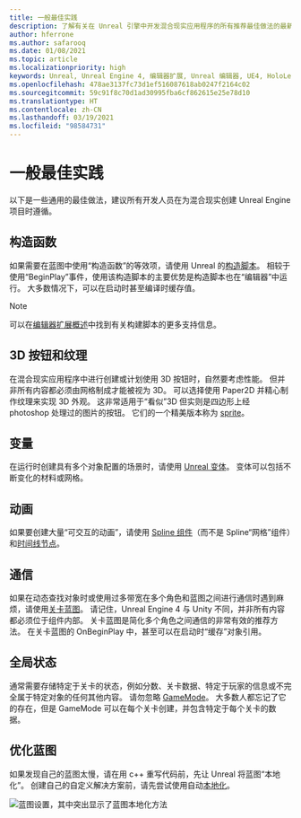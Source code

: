 ```yaml
---
title: 一般最佳实践
description: 了解有关在 Unreal 引擎中开发混合现实应用程序的所有推荐最佳做法的最新信息。
author: hferrone
ms.author: safarooq
ms.date: 01/08/2021
ms.topic: article
ms.localizationpriority: high
keywords: Unreal, Unreal Engine 4, 编辑器扩展, Unreal 编辑器, UE4, HoloLens, HoloLens 2, 混合现实, 开发, 文档, 指南, 功能, 混合现实头戴显示设备, windows 混合现实头戴显示设备, 虚拟现实头戴显示设备, 移植, 升级
ms.openlocfilehash: 478ae3137fc73d1ef516087618ab0247f2164c02
ms.sourcegitcommit: 59c91f8c70d1ad30995fba6cf862615e25e78d10
ms.translationtype: HT
ms.contentlocale: zh-CN
ms.lasthandoff: 03/19/2021
ms.locfileid: "98584731"
---
```

# <a name="general-best-practices"></a>一般最佳实践

以下是一些通用的最佳做法，建议所有开发人员在为混合现实创建 Unreal Engine 项目时遵循。

## <a name="constructors"></a>构造函数

如果需要在蓝图中使用“构造函数”的等效项，请使用 Unreal 的[构造脚本](https://docs.unrealengine.com/ProgrammingAndScripting/Blueprints/UserGuide/UserConstructionScript/index.html)。 相较于使用“BeginPlay”事件，使用该构造脚本的主要优势是构造脚本也在“编辑器”中运行。 大多数情况下，可以在启动时甚至编译时缓存值。

> [!NOTE]
> 可以在[编辑器扩展概述](unreal-editor-extensions.md#construction-scripts)中找到有关构建脚本的更多支持信息。

## <a name="3d-buttons-and-textures"></a>3D 按钮和纹理

在混合现实应用程序中进行创建或计划使用 3D 按钮时，自然要考虑性能。 但并非所有内容都必须由网格制成才能被视为 3D。 可以选择使用 Paper2D 并精心制作纹理来实现 3D 外观。 这非常适用于“看似”3D 但实则是四边形上经 photoshop 处理过的图片的按钮。 它们的一个精美版本称为 [sprite](https://docs.unrealengine.com/AnimatingObjects/Paper2D/Sprites/index.html)。

## <a name="variants"></a>变量

在运行时创建具有多个对象配置的场景时，请使用 [Unreal 变体](https://docs.unrealengine.com/Basics/Levels/Variants/index.html)。 变体可以包括不断变化的材料或网格。 

## <a name="animation"></a>动画

如果要创建大量“可交互的动画”，请使用 [Spline 组件](https://docs.unrealengine.com/API/Runtime/Engine/Components/USplineComponent/index.html)（而不是 Spline“网格”组件）和[时间线节点](https://docs.unrealengine.com/ProgrammingAndScripting/Blueprints/UserGuide/Timelines/index.html)。 

<!-- You can find a comprehensive [video tutorial here](https://www.youtube.com/watch?v=bWXI91FdMtk&ab_channel=DoubleCrossGames). -->

## <a name="communications"></a>通信

如果在动态查找对象时或使用过多带宽在多个角色和蓝图之间进行通信时遇到麻烦，请使用[关卡蓝图](https://docs.unrealengine.com/ProgrammingAndScripting/Blueprints/UserGuide/Types/LevelBlueprint/index.html)。 请记住，Unreal Engine 4 与 Unity 不同，并非所有内容都必须位于组件内部。 关卡蓝图是简化多个角色之间通信的非常有效的推荐方法。 在关卡蓝图的 OnBeginPlay 中，甚至可以在启动时“缓存”对象引用。

## <a name="global-state"></a>全局状态

通常需要存储特定于关卡的状态，例如分数、关卡数据、特定于玩家的信息或不完全属于特定对象的任何其他内容。 请勿忽略 [GameMode](https://docs.unrealengine.com/en-US/InteractiveExperiences/Framework/GameMode/index.html)。 大多数人都忘记了它的存在，但是 GameMode 可以在每个关卡创建，并包含特定于每个关卡的数据。

## <a name="optimizing-blueprints"></a>优化蓝图

如果发现自己的蓝图太慢，请在用 c++ 重写代码前，先让 Unreal 将蓝图“本地化”。 创建自己的自定义解决方案前，请先尝试使用自动[本地化](https://docs.unrealengine.com/ProgrammingAndScripting/Blueprints/TechnicalGuide/NativizingBlueprints/index.html)。

![蓝图设置，其中突出显示了蓝图本地化方法](images/unreal-general-practices-img-01.jpg)
